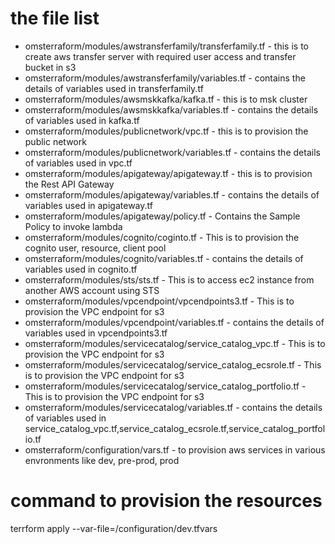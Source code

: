 # the file list
* omsterraform/modules/awstransferfamily/transferfamily.tf - this is to  create aws transfer server with required user access and transfer bucket in s3  
* omsterraform/modules/awstransferfamily/variables.tf - contains the details of variables used in transferfamily.tf 
* omsterraform/modules/awsmskkafka/kafka.tf - this is to msk cluster 
* omsterraform/modules/awsmskkafka/variables.tf - contains the details of variables used in kafka.tf
* omsterraform/modules/publicnetwork/vpc.tf - this is to provision the public network
* omsterraform/modules/publicnetwork/variables.tf - contains the details of variables used in vpc.tf
* omsterraform/modules/apigateway/apigateway.tf - this is to provision the Rest API Gateway
* omsterraform/modules/apigateway/variables.tf - contains the details of variables used in apigateway.tf
* omsterraform/modules/apigateway/policy.tf - Contains the Sample Policy to invoke lambda
* omsterraform/modules/cognito/coginto.tf - This is to provision the cognito user, resource, client pool
* omsterraform/modules/cognito/variables.tf - contains the details of variables used in cognito.tf
* omsterraform/modules/sts/sts.tf - This is to access ec2 instance from another AWS account using STS
* omsterraform/modules/vpcendpoint/vpcendpoints3.tf - This is to provision the VPC endpoint for s3
* omsterraform/modules/vpcendpoint/variables.tf - contains the details of variables used in vpcendpoints3.tf
* omsterraform/modules/servicecatalog/service_catalog_vpc.tf - This is to provision the VPC endpoint for s3
* omsterraform/modules/servicecatalog/service_catalog_ecsrole.tf - This is to provision the VPC endpoint for s3
* omsterraform/modules/servicecatalog/service_catalog_portfolio.tf - This is to provision the VPC endpoint for s3
* omsterraform/modules/servicecatalog/variables.tf - contains the details of variables used in service_catalog_vpc.tf,service_catalog_ecsrole.tf,service_catalog_portfolio.tf
* omsterraform/configuration/vars.tf - to provision aws services in various envronments like dev, pre-prod, prod 




# command to provision the resources
terrform apply --var-file=/configuration/dev.tfvars
